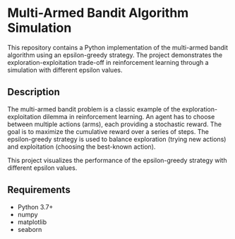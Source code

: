# Multi-Armed Bandit Algorithm Simulation

This repository contains a Python implementation of the multi-armed bandit algorithm using an epsilon-greedy strategy. The project demonstrates the exploration-exploitation trade-off in reinforcement learning through a simulation with different epsilon values.

## Description

The multi-armed bandit problem is a classic example of the exploration-exploitation dilemma in reinforcement learning. An agent has to choose between multiple actions (arms), each providing a stochastic reward. The goal is to maximize the cumulative reward over a series of steps. The epsilon-greedy strategy is used to balance exploration (trying new actions) and exploitation (choosing the best-known action).

This project visualizes the performance of the epsilon-greedy strategy with different epsilon values.

## Requirements

- Python 3.7+
- numpy
- matplotlib
- seaborn

